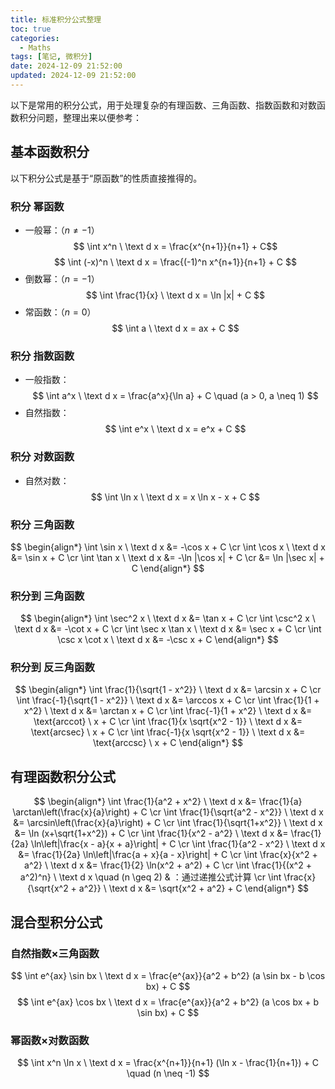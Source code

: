 ```yaml
---
title: 标准积分公式整理
toc: true
categories:
  - Maths
tags: [笔记, 微积分]
date: 2024-12-09 21:52:00
updated: 2024-12-09 21:52:00
---
```


以下是常用的积分公式，用于处理复杂的有理函数、三角函数、指数函数和对数函数积分问题，整理出来以便参考：

<!-- more -->

## 基本函数积分

以下积分公式是基于“原函数”的性质直接推得的。

### 积分 幂函数

- 一般幂：（$n \neq -1$）
  $$ \int x^n \ \text d x = \frac{x^{n+1}}{n+1} + C$$
  $$ \int (-x)^n \ \text d x = \frac{(-1)^n x^{n+1}}{n+1} + C $$
- 倒数幂：（$n = -1$）
  $$ \int \frac{1}{x} \ \text d x = \ln |x| + C $$
- 常函数：（$n = 0$）
  $$ \int a \ \text d x = ax + C $$

### 积分 指数函数

- 一般指数：
  $$ \int a^x \ \text d x = \frac{a^x}{\ln a} + C \quad (a > 0, a \neq 1) $$
- 自然指数：
  $$ \int e^x \ \text d x = e^x + C $$

### 积分 对数函数

- 自然对数：
  $$ \int \ln x \ \text d x = x \ln x - x + C $$

### 积分 三角函数

$$
\begin{align*}
\int \sin x \ \text d x &= -\cos x + C \cr
\int \cos x \ \text d x &= \sin x + C \cr
\int \tan x \ \text d x &= -\ln |\cos x| + C \cr
&= \ln |\sec x| + C
\end{align*}
$$

### 积分到 三角函数

$$
\begin{align*}
\int \sec^2 x \ \text d x &= \tan x + C \cr
\int \csc^2 x \ \text d x &= -\cot x + C \cr
\int \sec x \tan x \ \text d x &= \sec x + C \cr
\int \csc x \cot x \ \text d x &= -\csc x + C
\end{align*}
$$

### 积分到 反三角函数

$$
\begin{align*}
\int \frac{1}{\sqrt{1 - x^2}} \ \text d x &= \arcsin x + C \cr
\int \frac{-1}{\sqrt{1 - x^2}} \ \text d x &= \arccos x + C \cr
\int \frac{1}{1 + x^2} \ \text d x &= \arctan x + C \cr
\int \frac{-1}{1 + x^2} \ \text d x &= \text{arccot} \ x + C \cr
\int \frac{1}{x \sqrt{x^2 - 1}} \ \text d x &= \text{arcsec} \ x + C \cr
\int \frac{-1}{x \sqrt{x^2 - 1}} \ \text d x &= \text{arccsc} \ x + C
\end{align*}
$$

## 有理函数积分公式

$$
\begin{align*}
\int \frac{1}{a^2 + x^2} \ \text d x &= \frac{1}{a} \arctan\left(\frac{x}{a}\right) + C \cr
\int \frac{1}{\sqrt{a^2 - x^2}} \ \text d x &= \arcsin\left(\frac{x}{a}\right) + C \cr
\int \frac{1}{\sqrt{1+x^2}} \ \text d x &= \ln (x+\sqrt{1+x^2}) + C \cr
\int \frac{1}{x^2 - a^2} \ \text d x &= \frac{1}{2a} \ln\left|\frac{x - a}{x + a}\right| + C \cr
\int \frac{1}{a^2 - x^2} \ \text d x &= \frac{1}{2a} \ln\left|\frac{a + x}{a - x}\right| + C \cr
\int \frac{x}{x^2 + a^2} \ \text d x &= \frac{1}{2} \ln(x^2 + a^2) + C \cr
\int \frac{1}{(x^2 + a^2)^n} \ \text d x \quad (n \geq 2) & ：通过递推公式计算 \cr
\int \frac{x}{\sqrt{x^2 + a^2}} \ \text d x &= \sqrt{x^2 + a^2} + C
\end{align*}
$$

## 混合型积分公式

### 自然指数×三角函数

$$
\int e^{ax} \sin bx \ \text d x = \frac{e^{ax}}{a^2 + b^2} (a \sin bx - b \cos bx) + C
$$
$$
\int e^{ax} \cos bx \ \text d x = \frac{e^{ax}}{a^2 + b^2} (a \cos bx + b \sin bx) + C
$$

### 幂函数×对数函数

$$
\int x^n \ln x \ \text d x = \frac{x^{n+1}}{n+1} (\ln x - \frac{1}{n+1}) + C \quad (n \neq -1)
$$
